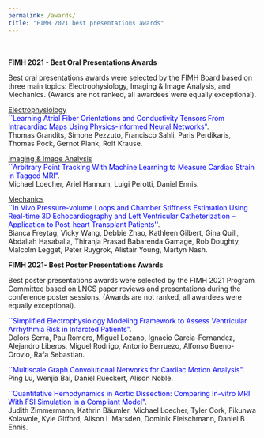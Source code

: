 ```yaml
---
permalink: /awards/
title: "FIMH 2021 best presentations awards"
---
```

<br/><br/>
**FIMH 2021 - Best Oral Presentations Awards**

Best oral presentations awards were selected by the FIMH Board based on three main topics: Electrophysiology, Imaging & Image Analysis, and Mechanics. (Awards are not ranked, all awardees were equally exceptional).

<ins> Electrophysiology </ins>  
<span style="color:blue">``Learning Atrial Fiber Orientations and Conductivity Tensors From Intracardiac Maps Using Physics-informed Neural Networks"</span>.  
Thomas Grandits, Simone Pezzuto, Francisco Sahli, Paris Perdikaris, Thomas Pock, Gernot Plank, Rolf Krause.

<ins> Imaging & Image Analysis </ins>  
<span style="color:blue">``Arbitrary Point Tracking With Machine Learning to Measure Cardiac Strain in Tagged MRI"</span>.  
Michael Loecher, Ariel Hannum, Luigi Perotti, Daniel Ennis.

<ins> Mechanics </ins>  
<span style="color:blue">``In Vivo Pressure-volume Loops and Chamber Stiffness Estimation Using Real-time 3D Echocardiography and Left Ventricular Catheterization – Application to Post-heart Transplant Patients''</span>.  
Bianca Freytag, Vicky Wang, Debbie Zhao, Kathleen Gilbert, Gina Quill, Abdallah Hasaballa, Thiranja Prasad Babarenda Gamage, Rob Doughty, Malcolm Legget, Peter Ruygrok, Alistair Young, Martyn Nash.

**FIMH 2021- Best Poster Presentations Awards**

Best poster presentations awards were selected by the FIMH 2021 Program Committee based on LNCS paper reviews and presentations during the conference poster sessions. (Awards are not ranked, all awardees were equally exceptional).

<span style="color:blue">``Simplified Electrophysiology Modeling Framework to Assess Ventricular Arrhythmia Risk in Infarcted Patients"</span>.  
Dolors Serra, Pau Romero, Miguel Lozano, Ignacio Garcia-Fernandez, Alejandro Liberos, Miguel Rodrigo, Antonio Berruezo, Alfonso Bueno-Orovio, Rafa Sebastian.

<span style="color:blue">``Multiscale Graph Convolutional Networks for Cardiac Motion Analysis"</span>.  
Ping Lu, Wenjia Bai, Daniel Rueckert, Alison Noble.

<span style="color:blue">``Quantitative Hemodynamics in Aortic Dissection: Comparing In-vitro MRI With FSI Simulation in a Compliant Model"</span>.  
Judith Zimmermann, Kathrin Bäumler, Michael Loecher, Tyler Cork, Fikunwa Kolawole, Kyle Gifford, Alison L Marsden, Dominik Fleischmann, Daniel B Ennis.



